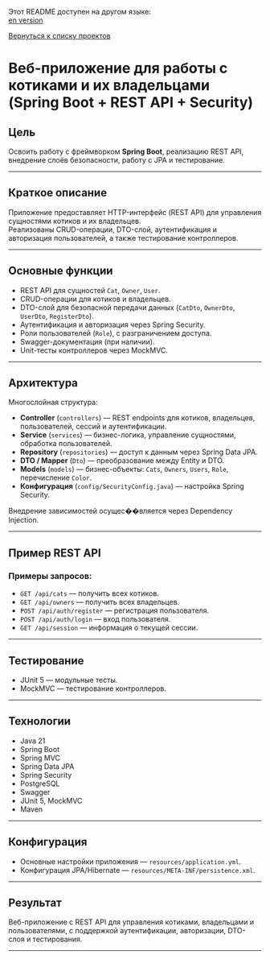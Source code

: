 Этот README доступен на другом языке:  
[en version](README.md)

[Вернуться к списку проектов](../README.ru.md)

# Веб-приложение для работы с котиками и их владельцами (Spring Boot + REST API + Security)

## Цель
Освоить работу с фреймворком **Spring Boot**, реализацию REST API, внедрение слоёв безопасности, работу с JPA и тестирование.

---

## Краткое описание
Приложение предоставляет HTTP-интерфейс (REST API) для управления сущностями котиков и их владельцев.  
Реализованы CRUD-операции, DTO-слой, аутентификация и авторизация пользователей, а также тестирование контроллеров.

---

## Основные функции
- REST API для сущностей `Cat`, `Owner`, `User`.
- CRUD-операции для котиков и владельцев.
- DTO-слой для безопасной передачи данных (`CatDto`, `OwnerDto`, `UserDto`, `RegisterDto`).
- Аутентификация и авторизация через Spring Security.
- Роли пользователей (`Role`), с разграничением доступа.
- Swagger-документация (при наличии).
- Unit-тесты контроллеров через MockMVC.

---

## Архитектура
Многослойная структура:
- **Controller** (`controllers`) — REST endpoints для котиков, владельцев, пользователей, сессий и аутентификации.
- **Service** (`services`) — бизнес-логика, управление сущностями, обработка пользователей.
- **Repository** (`repositories`) — доступ к данным через Spring Data JPA.
- **DTO / Mapper** (`Dto`) — преобразование между Entity и DTO.
- **Models** (`models`) — бизнес-объекты: `Cats`, `Owners`, `Users`, `Role`, перечисление `Color`.
- **Конфигурация** (`config/SecurityConfig.java`) — настройка Spring Security.

Внедрение зависимостей осущес��вляется через Dependency Injection.

---

## Пример REST API

### Примеры запросов:
- `GET /api/cats` — получить всех котиков.
- `GET /api/owners` — получить всех владельцев.
- `POST /api/auth/register` — регистрация пользователя.
- `POST /api/auth/login` — вход пользователя.
- `GET /api/session` — информация о текущей сессии.

---

## Тестирование

- JUnit 5 — модульные тесты.
- MockMVC — тестирование контроллеров.

---

## Технологии
- Java 21
- Spring Boot
- Spring MVC
- Spring Data JPA
- Spring Security
- PostgreSQL
- Swagger 
- JUnit 5, MockMVC
- Maven

---

## Конфигурация
- Основные настройки приложения — `resources/application.yml`.
- Конфигурация JPA/Hibernate — `resources/META-INF/persistence.xml`.

---

## Результат
Веб-приложение с REST API для управления котиками, владельцами и пользователями, с поддержкой аутентификации, авторизации, DTO-слоя и тестирования.

---

